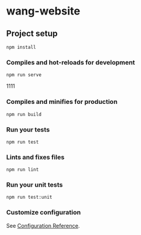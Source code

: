 # wang-website

## Project setup
```
npm install
```

### Compiles and hot-reloads for development
```
npm run serve
```
1111

### Compiles and minifies for production
```
npm run build
```

### Run your tests
```
npm run test
```

### Lints and fixes files
```
npm run lint
```

### Run your unit tests
```
npm run test:unit
```

### Customize configuration
See [Configuration Reference](https://cli.vuejs.org/config/).
